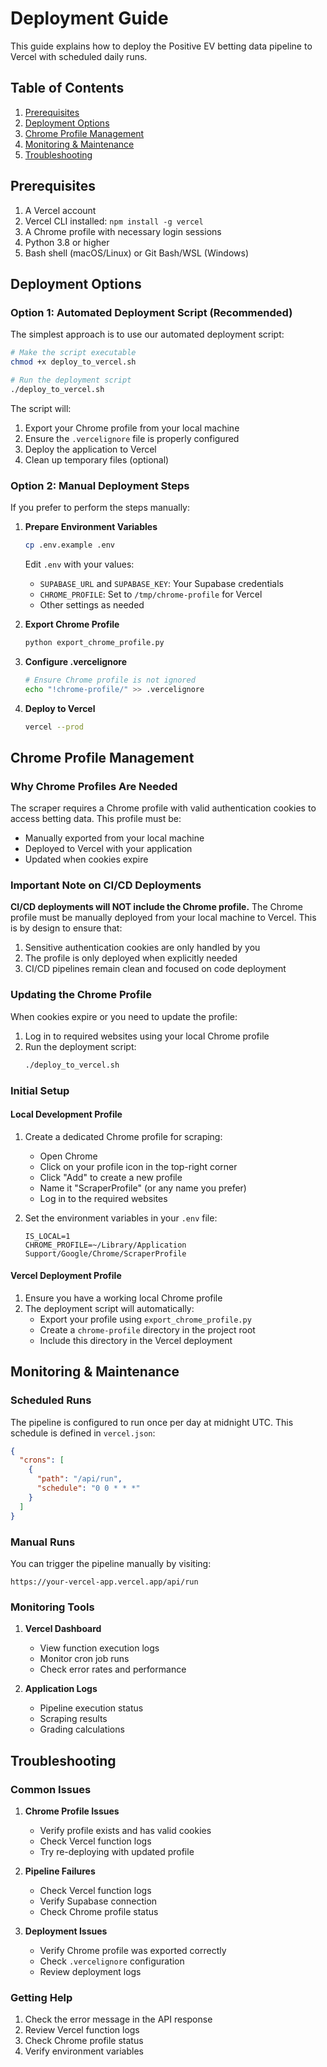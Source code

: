 # Deployment Guide

This guide explains how to deploy the Positive EV betting data pipeline to Vercel with scheduled daily runs.

## Table of Contents

1. [Prerequisites](#prerequisites)
2. [Deployment Options](#deployment-options)
3. [Chrome Profile Management](#chrome-profile-management)
4. [Monitoring & Maintenance](#monitoring--maintenance)
5. [Troubleshooting](#troubleshooting)

## Prerequisites

1. A Vercel account
2. Vercel CLI installed: `npm install -g vercel`
3. A Chrome profile with necessary login sessions
4. Python 3.8 or higher
5. Bash shell (macOS/Linux) or Git Bash/WSL (Windows)

## Deployment Options

### Option 1: Automated Deployment Script (Recommended)

The simplest approach is to use our automated deployment script:

```bash
# Make the script executable
chmod +x deploy_to_vercel.sh

# Run the deployment script
./deploy_to_vercel.sh
```

The script will:
1. Export your Chrome profile from your local machine
2. Ensure the `.vercelignore` file is properly configured
3. Deploy the application to Vercel
4. Clean up temporary files (optional)

### Option 2: Manual Deployment Steps

If you prefer to perform the steps manually:

1. **Prepare Environment Variables**
   ```bash
   cp .env.example .env
   ```
   Edit `.env` with your values:
   - `SUPABASE_URL` and `SUPABASE_KEY`: Your Supabase credentials
   - `CHROME_PROFILE`: Set to `/tmp/chrome-profile` for Vercel
   - Other settings as needed

2. **Export Chrome Profile**
   ```bash
   python export_chrome_profile.py
   ```

3. **Configure .vercelignore**
   ```bash
   # Ensure Chrome profile is not ignored
   echo "!chrome-profile/" >> .vercelignore
   ```

4. **Deploy to Vercel**
   ```bash
   vercel --prod
   ```

## Chrome Profile Management

### Why Chrome Profiles Are Needed

The scraper requires a Chrome profile with valid authentication cookies to access betting data. This profile must be:
- Manually exported from your local machine
- Deployed to Vercel with your application
- Updated when cookies expire

### Important Note on CI/CD Deployments

**CI/CD deployments will NOT include the Chrome profile.** The Chrome profile must be manually deployed from your local machine to Vercel. This is by design to ensure that:
1. Sensitive authentication cookies are only handled by you
2. The profile is only deployed when explicitly needed
3. CI/CD pipelines remain clean and focused on code deployment

### Updating the Chrome Profile

When cookies expire or you need to update the profile:

1. Log in to required websites using your local Chrome profile
2. Run the deployment script:
   ```bash
   ./deploy_to_vercel.sh
   ```

### Initial Setup

#### Local Development Profile

1. Create a dedicated Chrome profile for scraping:
   - Open Chrome
   - Click on your profile icon in the top-right corner
   - Click "Add" to create a new profile
   - Name it "ScraperProfile" (or any name you prefer)
   - Log in to the required websites

2. Set the environment variables in your `.env` file:
   ```
   IS_LOCAL=1
   CHROME_PROFILE=~/Library/Application Support/Google/Chrome/ScraperProfile
   ```

#### Vercel Deployment Profile

1. Ensure you have a working local Chrome profile
2. The deployment script will automatically:
   - Export your profile using `export_chrome_profile.py`
   - Create a `chrome-profile` directory in the project root
   - Include this directory in the Vercel deployment

## Monitoring & Maintenance

### Scheduled Runs

The pipeline is configured to run once per day at midnight UTC. This schedule is defined in `vercel.json`:

```json
{
  "crons": [
    {
      "path": "/api/run",
      "schedule": "0 0 * * *"
    }
  ]
}
```

### Manual Runs

You can trigger the pipeline manually by visiting:
```
https://your-vercel-app.vercel.app/api/run
```

### Monitoring Tools

1. **Vercel Dashboard**
   - View function execution logs
   - Monitor cron job runs
   - Check error rates and performance

2. **Application Logs**
   - Pipeline execution status
   - Scraping results
   - Grading calculations

## Troubleshooting

### Common Issues

1. **Chrome Profile Issues**
   - Verify profile exists and has valid cookies
   - Check Vercel function logs
   - Try re-deploying with updated profile

2. **Pipeline Failures**
   - Check Vercel function logs
   - Verify Supabase connection
   - Check Chrome profile status

3. **Deployment Issues**
   - Verify Chrome profile was exported correctly
   - Check `.vercelignore` configuration
   - Review deployment logs

### Getting Help

1. Check the error message in the API response
2. Review Vercel function logs
3. Check Chrome profile status
4. Verify environment variables 